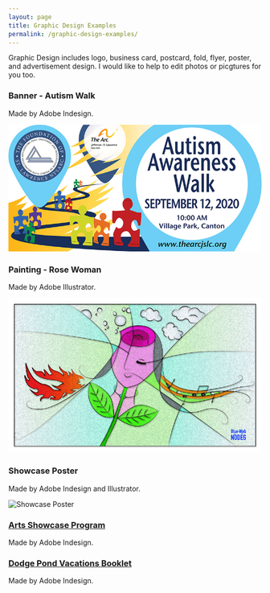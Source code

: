 ```yaml
---
layout: page
title: Graphic Design Examples
permalink: /graphic-design-examples/
---
```


Graphic Design includes logo, business card, postcard, fold, flyer, poster, and advertisement design. I would like to help to edit photos or picgtures for you too. 

### Banner - Autism Walk 

Made by Adobe Indesign.

![Autism Walk Banner](/images/autismWalkBanner.jpg "Autism Walk Banner")

### Painting - Rose Woman

Made by Adobe Illustrator.

![Rose Woman](/images/roseWoman1.jpg "Rose Woman")

### Showcase Poster

Made by Adobe Indesign and Illustrator.

![Showcase Poster](/images/artsShow2017Flyer8.5x11.jpg "Showcase Poster")

### [Arts Showcase Program](/files/artsShowProgram2019.pdf)

Made by Adobe Indesign.

### [Dodge Pond Vacations Booklet](/files/dpBooklet2019.pdf)

Made by Adobe Indesign.
